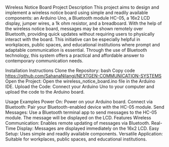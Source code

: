 Wireless Notice Board
Project Description
This project aims to design and implement a wireless notice board using simple and readily available components: an Arduino Uno, a Bluetooth module HC-05, a 16x2 LCD display, jumper wires, a 1k ohm resistor, and a breadboard. With the help of the wireless notice board, messages may be shown remotely over Bluetooth, providing quick updates without requiring users to physically interact with the board. This initiative can be especially helpful in workplaces, public spaces, and educational institutions where prompt and adaptable communication is essential. Through the use of Bluetooth technology, this system offers a practical and affordable answer to contemporary communication needs.

Installation Instructions
Clone the Repository:
bash
Copy code
https://github.com/SahanaNilangi/NEXTGEN-COMMUNICATION-SYSTEMS
Open the Project:
Open the wireless_notice_board.ino file in the Arduino IDE.
Upload the Code:
Connect your Arduino Uno to your computer and upload the code to the Arduino board.

Usage Examples
Power On:
Power on your Arduino board.
Connect via Bluetooth:
Pair your Bluetooth-enabled device with the HC-05 module.
Send Messages:
Use a Bluetooth terminal app to send messages to the HC-05 module. The message will be displayed on the LCD.
Features
Wireless Communication: Enables remote updating of messages via Bluetooth.
Real-Time Display: Messages are displayed immediately on the 16x2 LCD.
Easy Setup: Uses simple and readily available components.
Versatile Application: Suitable for workplaces, public spaces, and educational institutions.
